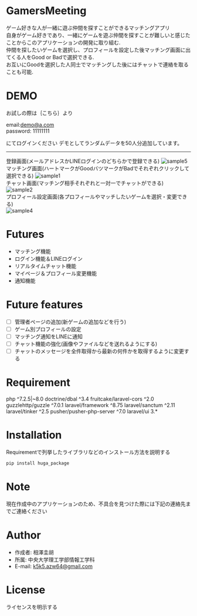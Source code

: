 # GamersMeeting
 
ゲーム好きな人が一緒に遊ぶ仲間を探すことができるマッチングアプリ  
自身がゲーム好きであり、一緒にゲームを遊ぶ仲間を探すことが難しいと感じたことからこのアプリケーションの開発に取り組む.   
仲間を探したいゲームを選択し、プロフィールを設定した後マッチング画面に出てくる人をGood or Badで選択できる.  
お互いにGoodを選択した人同士でマッチングした後にはチャットで連絡を取ることも可能.  
  
# DEMO
お試しの際は｛こちら｝より   
   
email:demo@a.com   
password: 11111111     
   
にてログインください
デモとしてランダムデータを50人分追加しています。
___
   登録画面(メールアドレスかLINEログインのどちらかで登録できる) 
![sample5](https://user-images.githubusercontent.com/105817239/193942001-0429a632-3108-40e3-beab-3f559c0a1a9d.png)   
   マッチング画面(ハートマークがGoodバツマークがBadでそれぞれクリックして選択できる) 
![sample1](https://user-images.githubusercontent.com/105817239/193941988-22fe12a4-0ad4-4b53-a45c-67c135dd4839.png)   
   チャット画面(マッチング相手それぞれと一対一でチャットができる)
![sample2](https://user-images.githubusercontent.com/105817239/193941992-bc95440b-d98e-4c92-9ba7-d3b6717dff78.png)   
   プロフィール設定画面(各プロフィールやマッチしたいゲームを選択・変更できる)   
![sample4](https://user-images.githubusercontent.com/105817239/193941994-44859e61-bb90-4ebb-9f18-d27dfa3f7fef.png)   
 
# Futures
- マッチング機能
- ログイン機能＆LINEログイン
- リアルタイムチャット機能
- マイページ＆プロフィール変更機能
- 通知機能
 
# Future features
- [ ] 管理者ページの追加(新ゲームの追加などを行う)
- [ ] ゲーム別プロフィールの設定
- [ ] マッチング通知をLINEに通知
- [ ] チャット機能の強化(画像やファイルなどを送れるようにする)
- [ ] チャットのメッセージを全件取得から最新の何件かを取得するように変更する
 
# Requirement
 
php ^7.2.5|~8.0
doctrine/dbal ^3.4
fruitcake/laravel-cors ^2.0
guzzlehttp/guzzle ^7.0.1
laravel/framework ^8.75
laravel/sanctum ^2.11
laravel/tinker ^2.5
pusher/pusher-php-server ^7.0
laravel/ui 3.*
 
# Installation
 
Requirementで列挙したライブラリなどのインストール方法を説明する
 
```bash
pip install huga_package
```
 
# Note
 現在作成中のアプリケーションのため、不具合を見つけた際には下記の連絡先までご連絡ください
 
# Author
 
* 作成者: 相澤圭胡
* 所属: 中央大学理工学部情報工学科
* E-mail: k5k5.azw64@gmail.com
 
# License
ライセンスを明示する
 
